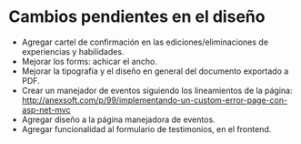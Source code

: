 # Cambios pendientes en el diseño

- Agregar cartel de confirmación en las ediciones/eliminaciones de experiencias y habilidades.
- Mejorar los forms: achicar el ancho.
- Mejorar la tipografía y el diseño en general del documento exportado a PDF.
- Crear un manejador de eventos siguiendo los lineamientos de la página: http://anexsoft.com/p/99/implementando-un-custom-error-page-con-asp-net-mvc
- Agregar diseño a la página manejadora de eventos.
- Agregar funcionalidad al formulario de testimonios, en el frontend.